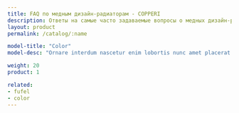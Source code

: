 ```yaml
---
title: FAQ по медным дизайн-радиаторам - COPPERI
description: Ответы на самые часто задаваемые вопросы о медных дизайн-радиаторах COPPERI.
layout: product
permalink: /catalog/:name

model-title: "Color"
model-desc: "Ornare interdum nascetur enim lobortis nunc amet placerat pellentesque nascetur in adipiscing. Interdum amet accumsan placerat commodo ut amet aliquam blandit nunc tempor lobortis nunc non. Mi accumsan. Justo aliquet massa adipiscing cubilia eu accumsan id. Arcu accumsan faucibus vis ultricies adipiscing ornare ut. Mi accumsan. Justo aliquet massa adipiscing cubilia eu accumsan id lorem ipsum dolor."

weight: 20
product: 1

related:
- fufel
- color
---
```

